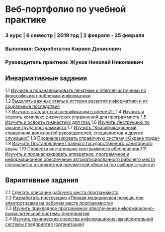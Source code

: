 # Веб-портфолио по учебной практике
### 3 курс | 6 семестр | 2019 год | 2 февраля - 25 февраля


### Выполнил: Скоробогатов Кирилл Денисович
### Руководитель практики: Жуков Николай Николаевич  


## Инвариативные задания

1.1	[Изучить и проанализировать печатные и Internet-источники по философским проблемам информатики ](https://github.com/Yalkinzsun/edu_pract_2019/tree/master/Инвариативные_задания/1.1)  
1.2	[Выделить важные этапы в истории развития информатики и их социальные последствия ](https://github.com/Yalkinzsun/edu_pract_2019/tree/master/Инвариативные_задания/1.2)  
1.3	[Изучить стандарты и спецификации в сфере ИТ ](https://github.com/Yalkinzsun/edu_pract_2019/tree/master/Инвариативные_задания/1.3) 
1.4	[Изучить и освоить комплекс физических упражнений для программиста ](https://github.com/Yalkinzsun/edu_pract_2019/tree/master/Инвариативные_задания/1.4) 
1.5	[Изучить и освоить гимнастику для глаз ](https://github.com/Yalkinzsun/edu_pract_2019/tree/master/Инвариативные_задания/1.5) 
1.6	[Изучить Инструкцию по охране труда программиста ](https://github.com/Yalkinzsun/edu_pract_2019/tree/master/Инвариативные_задания/1.6) 
1.7	[Изучить "Квалификационный справочник должностей руководителей, специалистов и других служащих"](https://github.com/Yalkinzsun/edu_pract_2019/tree/master/Инвариативные_задания/1.7) 
1.8	[Проанализировать справочную систему «Охрана труда» ](https://github.com/Yalkinzsun/edu_pract_2019/tree/master/Инвариативные_задания/1.8) 
1.9	[Изучить Постановление Главного государственного санитарного врача](https://github.com/Yalkinzsun/edu_pract_2019/tree/master/Инвариативные_задания/1.9) 
1.10	[Провести инсталляцию программного обеспечения ](https://github.com/Yalkinzsun/edu_pract_2019/tree/master/Инвариативные_задания/1.10) 
1.11	[Изучить и проанализировать аппаратное, программное и информационное обеспечение автоматизированного рабочего места специалиста в конкретной предметной области (по выбору студента) ](https://github.com/Yalkinzsun/edu_pract_2019/tree/master/Инвариативные_задания/1.11)  


## Вариативные задания
2.1 [Сделать описание рабочего места программиста ](https://github.com/Yalkinzsun/edu_pract_2019/tree/master/Вариативные_задания/2.1)  
2.2 [Разработать инструкцию «Первая медицинская помощь при электротравме на рабочем месте программиста» ](https://github.com/Yalkinzsun/edu_pract_2019/tree/master/Вариативные_задания/2.2)  
2.3 [Изучить прикладное программное обеспечение информационно-вычислительной системы предприятия ](https://github.com/Yalkinzsun/edu_pract_2019/tree/master/Вариативные_задания/2.3)  
2.4 [Изучить технические средства информационно-вычислительной системы предприятия (организации)](https://github.com/Yalkinzsun/edu_pract_2019/tree/master/Вариативные_задания/2.4)


